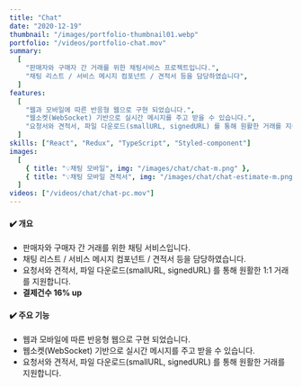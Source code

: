 ```yaml
---
title: "Chat"
date: "2020-12-19"
thumbnail: "/images/portfolio-thumbnail01.webp"
portfolio: "/videos/portfolio-chat.mov"
summary:
  [
    "판매자와 구매자 간 거래를 위한 채팅서비스 프로젝트입니다.",
    "채팅 리스트 / 서비스 메시지 컴포넌트 / 견적서 등을 담당하였습니다",
  ]
features:
  [
    "웹과 모바일에 따른 반응형 웹으로 구현 되었습니다.",
    "웹소켓(WebSocket) 기반으로 실시간 메시지를 주고 받을 수 있습니다.",
    "요청서와 견적서, 파일 다운로드(smallURL, signedURL) 를 통해 원활한 거래를 지원합니다.",
  ]
skills: ["React", "Redux", "TypeScript", "Styled-component"]
images:
  [
    { title: "💡채팅 모바일", img: "/images/chat/chat-m.png" },
    { title: "💡채팅 모바일 견적서", img: "/images/chat/chat-estimate-m.png" },
  ]
videos: ["/videos/chat/chat-pc.mov"]
---
```


#### **✔️ 개요**

- 판매자와 구매자 간 거래를 위한 채팅 서비스입니다.
- 채팅 리스트 / 서비스 메시지 컴포넌트 / 견적서 등을 담당하였습니다.
- 요청서와 견적서, 파일 다운로드(smallURL, signedURL) 를 통해 원활한 1:1 거래를 지원합니다.
- **결제건수 16% up**

#### **✔️ 주요 기능**

- 웹과 모바일에 따른 반응형 웹으로 구현 되었습니다.
- 웹소켓(WebSocket) 기반으로 실시간 메시지를 주고 받을 수 있습니다.
- 요청서와 견적서, 파일 다운로드(smallURL, signedURL) 를 통해 원활한 거래를 지원합니다.
